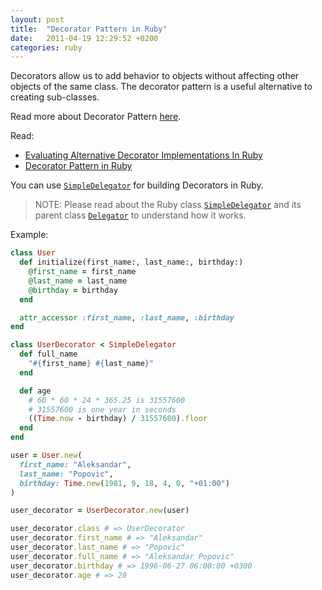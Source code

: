 ```yaml
---
layout: post
title:  "Decorator Pattern in Ruby"
date:   2011-04-19 12:29:52 +0200
categories: ruby
---
```


Decorators allow us to add behavior to objects without affecting other objects of the same class.
The decorator pattern is a useful alternative to creating sub-classes.

Read more about Decorator Pattern [here](https://en.wikipedia.org/wiki/Decorator_pattern).

Read:
- [Evaluating Alternative Decorator Implementations In Ruby](https://robots.thoughtbot.com/evaluating-alternative-decorator-implementations-in)
- [Decorator Pattern in Ruby](http://nithinbekal.com/posts/ruby-decorators)

You can use [`SimpleDelegator`](https://docs.ruby-lang.org/en/2.3.0/SimpleDelegator.html) for building Decorators in Ruby.

> NOTE: Please read about the Ruby class [`SimpleDelegator`](https://docs.ruby-lang.org/en/2.3.0/SimpleDelegator.html) and its parent class [`Delegator`](https://docs.ruby-lang.org/en/2.3.0/Delegator.html) to understand how it works.

Example:

```ruby
class User
  def initialize(first_name:, last_name:, birthday:)
    @first_name = first_name
    @last_name = last_name
    @birthday = birthday
  end

  attr_accessor :first_name, :last_name, :birthday
end
```

```ruby
class UserDecorator < SimpleDelegator
  def full_name
    "#{first_name} #{last_name}"
  end

  def age
    # 60 * 60 * 24 * 365.25 is 31557600
    # 31557600 is one year in seconds
    ((Time.now - birthday) / 31557600).floor
  end
end
```

```ruby
user = User.new(
  first_name: "Aleksandar",
  last_name: "Popovic",
  birthday: Time.new(1981, 9, 18, 4, 0, "+01:00")
)

user_decorator = UserDecorator.new(user)

user_decorator.class # => UserDecorator
user_decorator.first_name # => "Aleksandar"
user_decorator.last_name # => "Popovic"
user_decorator.full_name # => "Aleksandar Popovic"
user_decorator.birthday # => 1996-06-27 06:00:00 +0300
user_decorator.age # => 20
```